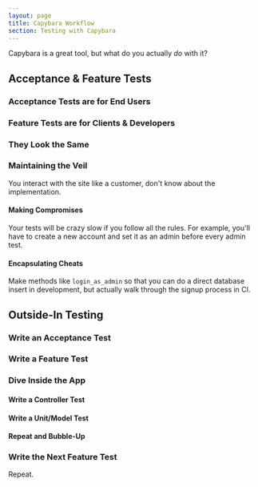 ```yaml
---
layout: page
title: Capybara Workflow
section: Testing with Capybara
---
```


Capybara is a great tool, but what do you actually *do* with it?

## Acceptance & Feature Tests

### Acceptance Tests are for End Users

### Feature Tests are for Clients & Developers

### They Look the Same

### Maintaining the Veil

You interact with the site like a customer, don't know about the implementation.

#### Making Compromises

Your tests will be crazy slow if you follow all the rules. For example, you'll have to create a new account and set it as an admin before every admin test.

#### Encapsulating Cheats

Make methods like `login_as_admin` so that you can do a direct database insert in development, but actually walk through the signup process in CI.

## Outside-In Testing

### Write an Acceptance Test

### Write a Feature Test

### Dive Inside the App

#### Write a Controller Test

#### Write a Unit/Model Test

#### Repeat and Bubble-Up

### Write the Next Feature Test

Repeat.